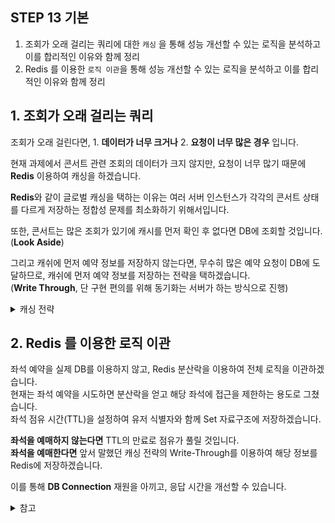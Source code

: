## **STEP 13 기본**
1. 조회가 오래 걸리는 쿼리에 대한 `캐싱` 을 통해 성능 개선할 수 있는 로직을 분석하고 이를 합리적인 이유와 함께 정리 
2. Redis 를 이용한 `로직 이관`을 통해 성능 개선할 수 있는 로직을 분석하고 이를 합리적인 이유와 함께 정리


## 1. 조회가 오래 걸리는 쿼리
조회가 오래 걸린다면, 1. **데이터가 너무 크거나** 2. **요청이 너무 많은 경우** 입니다.  

현재 과제에서 콘서트 관련 조회의 데이터가 크지 않지만, 요청이 너무 많기 때문에 **Redis** 이용하여 캐싱을 하겠습니다.

**Redis**와 같이 글로벌 캐싱을 택하는 이유는 여러 서버 인스턴스가 각각의 콘서트 상태를 다르게 저장하는 정합성 문제를 최소화하기 위해서입니다.

또한, 콘서트는 많은 조회가 있기에 캐시를 먼저 확인 후 없다면 DB에 조회할 것입니다.  
(**Look Aside**)

그리고 캐쉬에 먼저 예약 정보를 저장하지 않는다면, 무수히 많은 예약 요청이 DB에 도달하므로, 캐쉬에 먼저 예약 정보를 저장하는 전략을 택하겠습니다.  
(**Write Through**, 단 구현 편의를 위해 동기화는 서버가 하는 방식으로 진행)

<details> 
<summary>캐싱 전략</summary>
캐싱 전략은 **1. Look Aside**, **2. Read Through**, **3. Write Behind**, **4. Write Around**가 있습니다.

### 1. Look Aside
- 캐쉬를 먼저 조회합니다. (있다면 반환).
- 캐쉬 미스시에 서버는 DB와 같은 원본 저장소(Data Store)에 조회한 뒤
- **서버**는 해당 값을 캐쉬에 업데이트 합니다.

**장점**
- 많은 읽기에 적합
- Cache 서버 장애가 나도 괜찮음
- 반복적, 동일 쿼리를 수행하는 서비스에 적합

**단점**
- 캐쉬와 원본 저장소간 정합성 불일치 문제
- 캐시에 데이터가 없다면, 추가적인 시간 소모

> 초기 DB 데이터를 캐쉬에 넣어놓으면 성능 향상을 기대할 수 있다.  
> 이를 **Cache Warming**이라 한다.

### 2. Read Through
- 캐쉬를 먼저 조회합니다. (있다면 반환)
- 캐쉬 미스시에 서버는 DB와 같은 원본 저장소(Data Store)에 조회
- **원본 저장소**는 해당 값을 캐쉬에 업데이트 합니다.

### 3. Write Through
- 데이터 저장시 캐쉬에 먼저 저장
- **캐쉬**는 해당 데이터를 원본 저장소에 저장
- 서버는 캐쉬에 조회

**장점**
- 캐쉬와 원본 저장소간 정합성 불일치 문제 해소

**단점**
- 저장시 2단계를 거치기에 느림
- 캐쉬에 저장된 데이터를 다시 조회하지 않는다면 리소스 낭비 (TTL로 해결)

### 4. Write Around
- 쓰기 요청은 DB에만 저장한다
- 읽기 요청은 캐쉬에만 조회한다

**장점**
- 매우 빠르다

**단점**
- 정합성 문제

## 참고
- [로컬 vs 글로벌 캐싱](https://kk-programming.tistory.com/83)
- [캐쉬 알아보기](https://yoongrammer.tistory.com/101#Write_Around)
</details>


## 2. Redis 를 이용한 로직 이관
좌석 예약을 실제 DB를 이용하지 않고, Redis 분산락을 이용하여 전체 로직을 이관하겠습니다.  
현재는 좌석 예약을 시도하면 분산락을 얻고 해당 좌석에 접근을 제한하는 용도로 그쳤습니다.    
좌석 점유 시간(TTL)을 설정하여 유저 식별자와 함께 Set 자료구조에 저장하겠습니다.  

**좌석을 예매하지 않는다면** TTL의 만료로 점유가 풀릴 것입니다.  
**좌석을 예매한다면** 앞서 말했던 캐싱 전략의 Write-Through를 이용하여 해당 정보를 Redis에 저장하겠습니다. 

이를 통해 **DB Connection** 재원을 아끼고, 응답 시간을 개선할 수 있습니다.

<details>
  <summary>참고</summary>
  
## 참고  

- 항해 플러스 노션 7주차 발제  
- [티켓 마스터 설계](https://www.hellointerview.com/learn/system-design/answer-keys/ticketmaster)

</details>

